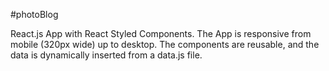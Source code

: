 #photoBlog

React.js App with React Styled Components.  The App is responsive from mobile (320px wide) up to desktop.  The components are reusable, and the data is dynamically inserted from a data.js file.